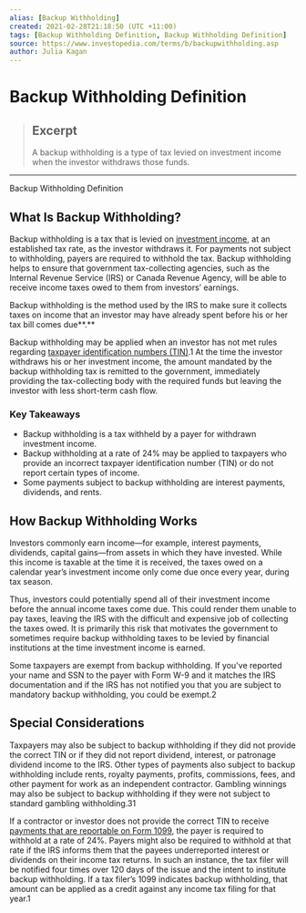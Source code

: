 ```yaml
---
alias: [Backup Withholding]
created: 2021-02-28T21:18:50 (UTC +11:00)
tags: [Backup Withholding Definition, Backup Withholding Definition]
source: https://www.investopedia.com/terms/b/backupwithholding.asp
author: Julia Kagan
---
```


# Backup Withholding Definition

> ## Excerpt
> A backup withholding is a type of tax levied on investment income when the investor withdraws those funds.

---

Backup Withholding Definition
## What Is Backup Withholding?

Backup withholding is a tax that is levied on [investment income](https://www.investopedia.com/terms/i/investmentincome.asp), at an established tax rate, as the investor withdraws it. For payments not subject to withholding, payers are required to withhold the tax. Backup withholding helps to ensure that government tax-collecting agencies, such as the Internal Revenue Service (IRS) or Canada Revenue Agency, will be able to receive income taxes owed to them from investors’ earnings.

Backup withholding is the method used by the IRS to make sure it collects taxes on income that an investor may have already spent before his or her tax bill comes due**.**

Backup withholding may be applied when an investor has not met rules regarding [taxpayer identification numbers (TIN)](https://www.investopedia.com/terms/t/taxpayer-identification-number.asp).1 At the time the investor withdraws his or her investment income, the amount mandated by the backup withholding tax is remitted to the government, immediately providing the tax-collecting body with the required funds but leaving the investor with less short-term cash flow.

### Key Takeaways

-   Backup withholding is a tax withheld by a payer for withdrawn investment income.
-   Backup withholding at a rate of 24% may be applied to taxpayers who provide an incorrect taxpayer identification number (TIN) or do not report certain types of income.
-   Some payments subject to backup withholding are interest payments, dividends, and rents.

## How Backup Withholding Works

Investors commonly earn income—for example, interest payments, dividends, capital gains—from assets in which they have invested. While this income is taxable at the time it is received, the taxes owed on a calendar year’s investment income only come due once every year, during tax season.

Thus, investors could potentially spend all of their investment income before the annual income taxes come due. This could render them unable to pay taxes, leaving the IRS with the difficult and expensive job of collecting the taxes owed. It is primarily this risk that motivates the government to sometimes require backup withholding taxes to be levied by financial institutions at the time investment income is earned.

Some taxpayers are exempt from backup withholding. If you've reported your name and SSN to the payer with Form W-9 and it matches the IRS documentation and if the IRS has not notified you that you are subject to mandatory backup withholding, you could be exempt.2

## Special Considerations

Taxpayers may also be subject to backup withholding if they did not provide the correct TIN or if they did not report dividend, interest, or patronage dividend income to the IRS. Other types of payments also subject to backup withholding include rents, royalty payments, profits, commissions, fees, and other payment for work as an independent contractor. Gambling winnings may also be subject to backup withholding if they were not subject to standard gambling withholding.31

If a contractor or investor does not provide the correct TIN to receive [payments that are reportable on Form 1099](https://www.investopedia.com/articles/personal-finance/082514/purpose-1099-forms.asp), the payer is required to withhold at a rate of 24%. Payers might also be required to withhold at that rate if the IRS informs them that the payees underreported interest or dividends on their income tax returns. In such an instance, the tax filer will be notified four times over 120 days of the issue and the intent to institute backup withholding. If a tax filer’s 1099 indicates backup withholding, that amount can be applied as a credit against any income tax filing for that year.1
